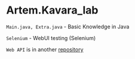 # Artem.Kavara_lab
```Main.java, Extra.java``` - Basic Knowledge in Java

```Selenium``` - WebUI testing (Selenium) 

```Web API``` is in another [repository](https://github.com/artemkavara/Web_API)
